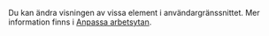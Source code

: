 Du kan ändra visningen av vissa element i användargränssnittet. Mer information finns i [Anpassa arbetsytan](../ui-personalization-user.md).
